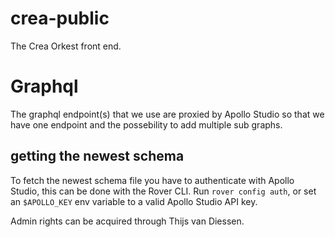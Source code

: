# crea-public

The Crea Orkest front end.

# Graphql

The graphql endpoint(s) that we use are proxied by Apollo Studio so that we have
one endpoint and the possebility to add multiple sub graphs.

## getting the newest schema

To fetch the newest schema file you have to authenticate with Apollo Studio,
this can be done with the Rover CLI. Run `rover config auth`, or set an
`$APOLLO_KEY` env variable to a valid Apollo Studio API key.

Admin rights can be acquired through Thijs van Diessen.
